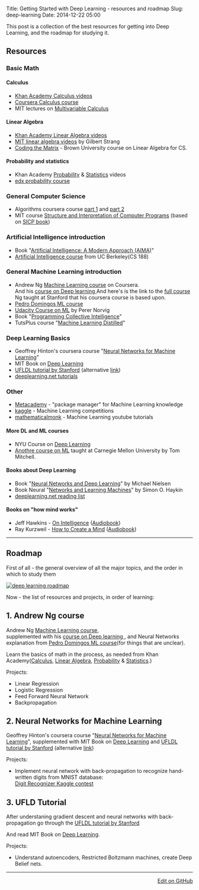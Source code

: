 Title: Getting Started with Deep Learning - resources and roadmap
Slug: deep-learning
Date: 2014-12-22 05:00

This post is a collection of the best resources for getting into Deep Learning, <!-- Machine Learning (specifically - Deep Learning for Computer Vision) -->and the roadmap for studying it.

## Resources

### Basic Math

#### Calculus

- [Khan Academy Calculus videos](http://www.youtube.com/playlist?list=PL19E79A0638C8D449)  
- [Coursera Calculus course](https://www.coursera.org/course/m2o2c2)
- MIT lectures on [Multivariable Calculus](http://ocw.mit.edu/courses/mathematics/18-02sc-multivariable-calculus-fall-2010/index.htm)

#### Linear Algebra

- [Khan Academy Linear Algebra videos](http://www.youtube.com/playlist?list=PLFD0EB975BA0CC1E0)
- [MIT linear algebra videos](http://ocw.mit.edu/courses/mathematics/18-06-linear-algebra-spring-2010/video-lectures/) by Gilbert Strang
- [Coding the Matrix](https://cs.brown.edu/video/channels/coding-matrix-fall-2014/?page=2) - Brown University course on Linear Algebra for CS. 

#### Probability and statistics   

- Khan Academy [Probability](http://www.youtube.com/playlist?list=PLC58778F28211FA19) & [Statistics](http://www.youtube.com/playlist?list=PL1328115D3D8A2566) videos  
- [edx probability course](https://www.edx.org/course/introduction-probability-science-mitx-6-041x#.VJfS2LQAKc)

### General Computer Science 

- Algorithms coursera course [part 1](https://www.coursera.org/course/algo) and [part 2](https://www.coursera.org/course/algo2)
- MIT course [Structure and Interpretation of Computer Programs](https://www.youtube.com/watch?v=2Op3QLzMgSY&list=PLE18841CABEA24090#t=253)
(based on [SICP book](http://www.amazon.com/Structure-Interpretation-Computer-Programs-Engineering/dp/0262510871))

### Artificial Intelligence introduction

- Book "[Artificial Intelligence: A Modern Approach (AIMA)](http://www.amazon.com/Artificial-Intelligence-Modern-Approach-Edition/dp/0136042597)"  
- [Artificial Intelligence course](https://www.youtube.com/channel/UCshmLD2MsyqAKBx8ctivb5Q/videos) from UC Berkeley(CS 188)  

### General Machine Learning introduction

- Andrew Ng [Machine Learning course](https://www.coursera.org/course/ml) on Coursera.  
  And his [course on Deep learning ](http://openclassroom.stanford.edu/MainFolder/CoursePage.php?course=ufldl)
  And here's is the link to the [full course](http://see.stanford.edu/see/lecturelist.aspx?coll=348ca38a-3a6d-4052-937d-cb017338d7b1) Ng taught at Stanford that his coursera course is based upon.
- [Pedro Domingos ML course](https://class.coursera.org/machlearning-001/lecture/preview) 
- [Udacity Course on ML](https://www.udacity.com/course/cs271) by Perer Norvig
-  Book "[Programming Collective Intelligence](http://www.amazon.com/Programming-Collective-Intelligence-Building-Applications/dp/0596529325)" 
- TutsPlus course "[Machine Learning Distilled](http://code.tutsplus.com/courses/machine-learning-distilled)"


### Deep Learning Basics

- Geoffrey Hinton's coursera course "[Neural Networks for Machine Learning](https://class.coursera.org/neuralnets-2012-001/lecture)"
- MIT Book on [Deep Learning](http://www.iro.umontreal.ca/~bengioy/dlbook/)
- [UFLDL tutorial by Stanford](http://deeplearning.stanford.edu/wiki/index.php/UFLDL_Tutorial) (alternative [link](http://deeplearning.stanford.edu/tutorial/))
- [deeplearning.net tutorials](http://deeplearning.net/tutorial/)
  

### Other

- [Metacademy](http://www.metacademy.org) - "package manager" for Machine Learning knowledge
- [kaggle](http://www.kaggle.com/) - Machine Learning competitions
- [mathematicalmonk](http://www.youtube.com/playlist?list=PLD0F06AA0D2E8FFBA) - Machine Learning youtube tutorials

#### More DL and ML courses

- NYU Course on [Deep Learning](http://techtalks.tv/deep_learning_nyu_spring_2014/)
- [Anothre course on ML](http://www.cs.cmu.edu/~tom/10701_sp11/lectures.shtml) taught at Carnegie Mellon University by Tom Mitchell.

#### Books about Deep Learning

- Book "[Neural Networks and Deep Learning](http://neuralnetworksanddeeplearning.com)" by Michael Nielsen
- Book Neural "[Networks and Learning Machines](http://www.amazon.com/Neural-Networks-Learning-Machines-Edition/dp/0131471392)" by Simon O. Haykin
- [deeplearning.net reading list](http://deeplearning.net/reading-list/)

#### Books on "how mind works"
- Jeff Hawkins - [On Intelligence](http://www.amazon.com/On-Intelligence-Jeff-Hawkins/dp/0805078533>) ([Audiobook](http://www.audible.com/pd/Science-Technology/On-Intelligence-Audiobook/B002V8LK))
- Ray Kurzweil - [How to Create a Mind](http://www.amazon.com/How-Create-Mind-Thought-Revealed/dp/0143124048/) ([Audiobook](http://www.audible.com/pd/Science-Technology/How-to-Create-a-Mind-Audiobook/B009S7OKJ))


----

## Roadmap

First of all - the general overview of all the major topics, and the order in which to study them
<!-- (made based on the overview of the Deep Learning from [metacademy](http://metacademy.org/roadmaps/rgrosse/deep_learning)) -->

<!-- [![deep learning roadmap](/images/deep-learning/deep-learning-roadmap.png)](/images/deep-learning/deep-learning-roadmap.png) -->

[![deep learning roadmap](/images/deep-learning/deep-learning-roadmap-04.svg)](/images/deep-learning/deep-learning-roadmap-04.svg)

Now - the list of resources and projects, in order of learning:


##  1. Andrew Ng course
Andrew Ng [Machine Learning course](https://www.coursera.org/course/ml),  
supplemented with his [course on Deep learning ](http://openclassroom.stanford.edu/MainFolder/CoursePage.php?course=ufldl), and Neural Networks explanation from [Pedro Domingos ML course](https://class.coursera.org/machlearning-001/lecture/preview)(for things that are unclear).

Learn the basics of math in the process, as needed from Khan Academy([Calculus](http://www.youtube.com/playlist?list=PL19E79A0638C8D449), [Linear Algebra](http://www.youtube.com/playlist?list=PLFD0EB975BA0CC1E0), [Probability](http://www.youtube.com/playlist?list=PLC58778F28211FA19) & [Statistics](http://www.youtube.com/playlist?list=PL1328115D3D8A2566).)

Projects:

- Linear Regression
- Logistic Regression
- Feed Forward Neural Network
- Backpropagation


## 2. Neural Networks for Machine Learning
Geoffrey Hinton's coursera course "[Neural Networks for Machine Learning](https://class.coursera.org/neuralnets-2012-001/lecture)", supplemented with  MIT Book on [Deep Learning](http://www.iro.umontreal.ca/~bengioy/dlbook/) and [UFLDL tutorial by Stanford](http://deeplearning.stanford.edu/wiki/index.php/UFLDL_Tutorial) (alternative [link](http://deeplearning.stanford.edu/tutorial/))

Projects:

- Implement neural network with back-propagation to recognize hand-written digits from MNIST database:  
  [Digit Recognizer Kaggle contest](http://www.kaggle.com/c/digit-recognizer)

## 3. UFLD Tutorial
After understaning gradient descent and neural networks with back-propagation go through the [UFLDL tutorial by Stanford](http://deeplearning.stanford.edu/wiki/index.php/UFLDL_Tutorial)

And read MIT Book on [Deep Learning](http://www.iro.umontreal.ca/~bengioy/dlbook/).

Projects:

- Understand autoencoders, Restricted Boltzmann machines, create Deep Belief nets.


 
<!-- *[to be continued ....]* -->



<div style="clear: both;"></div>



<script>
function prepareList() {
  $('body').find('li:has(ul)')
  	.click( function(event) {
  		if (this == event.target) {
  			$(this).toggleClass('expanded');
  			$(this).children('ul').toggle('medium');
  		}
  		return false;
  	})
  	.addClass('collapsed');
  	//.children('ul').hide();
  };
 
  $(document).ready( function() {
      prepareList();
  });
</script>

<style>
.collapsed {
	cursor: pointer;
	<!-- content:' ►';  -->

	<!-- background: url({{ site.baseurl }}/images/small_right_arrow.gif) no-repeat left top; -->
	<!-- padding: 3px 0px 3px 20px; -->
	<!-- list-style: none; -->
	}

.collapsed {
cursor: pointer;
	<!-- content:' ►';  -->
	<!-- background: url({{ site.baseurl }}/images/small_right_arrow.gif) no-repeat left top;p -->
	<!-- padding: 3px 0px 3px 20px; -->
	<!-- list-style: none; -->
	}

.entry img {
float:left;
}
<!-- max-width: 400px;
max-height: 400px; -->


</style>
<!--
list-style-image: url({{ site.baseurl }}/images/small_right_arrow.gif);
 -->

<div id="article-info">
<hr/>
<!-- Author: <a href="http://rationalfiction.io/users/rayalez">Ray Alez</a> -->

<a style="float:right;"
href="https://github.com/raymestalez/dm/blob/master/content/machine-learning/0005-deep-learning-resources.md">Edit on GitHub</a>
</div>
